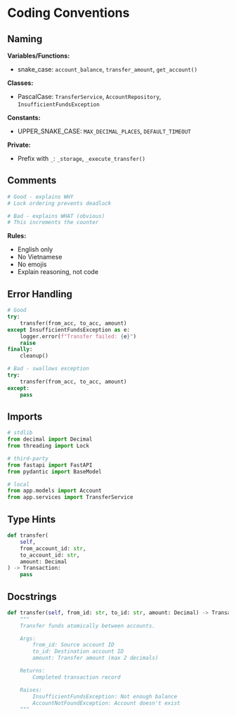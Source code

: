 # Coding Conventions

## Naming

**Variables/Functions:**
- snake_case: `account_balance`, `transfer_amount`, `get_account()`

**Classes:**
- PascalCase: `TransferService`, `AccountRepository`, `InsufficientFundsException`

**Constants:**
- UPPER_SNAKE_CASE: `MAX_DECIMAL_PLACES`, `DEFAULT_TIMEOUT`

**Private:**
- Prefix with `_`: `_storage`, `_execute_transfer()`

## Comments

```python
# Good - explains WHY
# Lock ordering prevents deadlock

# Bad - explains WHAT (obvious)
# This increments the counter
```

**Rules:**
- English only
- No Vietnamese
- No emojis
- Explain reasoning, not code

## Error Handling

```python
# Good
try:
    transfer(from_acc, to_acc, amount)
except InsufficientFundsException as e:
    logger.error(f"Transfer failed: {e}")
    raise
finally:
    cleanup()

# Bad - swallows exception
try:
    transfer(from_acc, to_acc, amount)
except:
    pass
```

## Imports

```python
# stdlib
from decimal import Decimal
from threading import Lock

# third-party
from fastapi import FastAPI
from pydantic import BaseModel

# local
from app.models import Account
from app.services import TransferService
```

## Type Hints

```python
def transfer(
    self,
    from_account_id: str,
    to_account_id: str,
    amount: Decimal
) -> Transaction:
    pass
```

## Docstrings

```python
def transfer(self, from_id: str, to_id: str, amount: Decimal) -> Transaction:
    """
    Transfer funds atomically between accounts.

    Args:
        from_id: Source account ID
        to_id: Destination account ID
        amount: Transfer amount (max 2 decimals)

    Returns:
        Completed transaction record

    Raises:
        InsufficientFundsException: Not enough balance
        AccountNotFoundException: Account doesn't exist
    """
```
